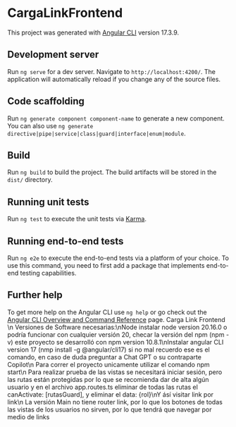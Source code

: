 # CargaLinkFrontend

This project was generated with [Angular CLI](https://github.com/angular/angular-cli) version 17.3.9.

## Development server

Run `ng serve` for a dev server. Navigate to `http://localhost:4200/`. The application will automatically reload if you change any of the source files.

## Code scaffolding

Run `ng generate component component-name` to generate a new component. You can also use `ng generate directive|pipe|service|class|guard|interface|enum|module`.

## Build

Run `ng build` to build the project. The build artifacts will be stored in the `dist/` directory.

## Running unit tests

Run `ng test` to execute the unit tests via [Karma](https://karma-runner.github.io).

## Running end-to-end tests

Run `ng e2e` to execute the end-to-end tests via a platform of your choice. To use this command, you need to first add a package that implements end-to-end testing capabilities.

## Further help

To get more help on the Angular CLI use `ng help` or go check out the [Angular CLI Overview and Command Reference](https://angular.io/cli) page.
Carga Link Frontend \n Versiones de Software necesarias:\nNode instalar node version 20.16.0 o podría funcionar con cualquier versión 20, checar la versión del npm (npm -v) este proyecto se desarrolló con npm version 10.8.1\nInstalar angular CLI version 17 (nmp install -g @angular/cli17) si no mal recuerdo ese es el comando, en caso de duda preguntar a Chat GPT o su contraparte Copilot\n Para correr el proyecto unicamente utilizar el comando npm start\n Para realizar prueba de las vistas se necesitará iniciar sesión, pero las rutas están protegidas por lo que se recomienda dar de alta algún usuario y en el archivo app.routes.ts eliminar de todas las rutas el canActivate: [rutasGuard], y eliminar el data: {rol}\nY ásí visitar link por link\n La versión Main no tiene router link, por lo que los botones de todas las vistas de los usuarios no sirven, por lo que tendrá que navegar por medio de links
